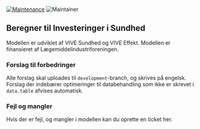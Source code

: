 [![Maintenance](https://img.shields.io/badge/Maintained%3F-yes-green.svg)](https://GitHub.com/Naereen/StrapDown.js/graphs/commit-activity)
![Maintainer](https://img.shields.io/badge/maintainer-Serkan_Korkmaz-blue)

## Beregner til Investeringer i Sundhed

Modellen er udviklet af VIVE Sundhed og VIVE Effekt. Modellen er finansieret af Lægemiddelindustriforeningen.


### Forslag til forbedringer

Alle forslag skal uploades til `development`-branch, og skrives på engelsk. Forslag der indebærer optimeringer til
databehandling som ikke er skrevet i `data.table` afvises automatisk.

### Fejl og mangler

Hvis der er fejl, og mangler i modellen kan du oprette en ticket her. 




